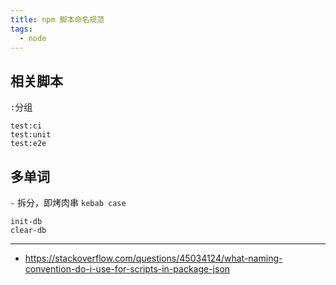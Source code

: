 ```yaml
---
title: npm 脚本命名规范
tags:
  - node
---
```

## 相关脚本

`:`分组

```
test:ci
test:unit
test:e2e
```

## 多单词

`-` 拆分，即烤肉串 `kebab case`

```
init-db
clear-db
```

---

- https://stackoverflow.com/questions/45034124/what-naming-convention-do-i-use-for-scripts-in-package-json